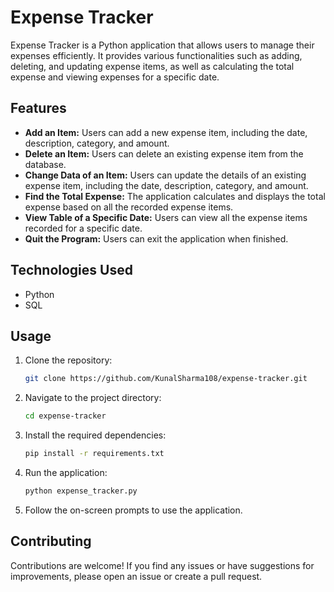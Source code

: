 # Expense Tracker

Expense Tracker is a Python application that allows users to manage their expenses efficiently. It provides various functionalities such as adding, deleting, and updating expense items, as well as calculating the total expense and viewing expenses for a specific date.

## Features

- **Add an Item:** Users can add a new expense item, including the date, description, category, and amount.
- **Delete an Item:** Users can delete an existing expense item from the database.
- **Change Data of an Item:** Users can update the details of an existing expense item, including the date, description, category, and amount.
- **Find the Total Expense:** The application calculates and displays the total expense based on all the recorded expense items.
- **View Table of a Specific Date:** Users can view all the expense items recorded for a specific date.
- **Quit the Program:** Users can exit the application when finished.

## Technologies Used

- Python
- SQL

## Usage

1. Clone the repository:

    ```bash
    git clone https://github.com/KunalSharma108/expense-tracker.git
    ```

2. Navigate to the project directory:

    ```bash
    cd expense-tracker
    ```

3. Install the required dependencies:

    ```bash
    pip install -r requirements.txt
    ```

4. Run the application:

    ```bash
    python expense_tracker.py
    ```

5. Follow the on-screen prompts to use the application.

## Contributing

Contributions are welcome! If you find any issues or have suggestions for improvements, please open an issue or create a pull request.
